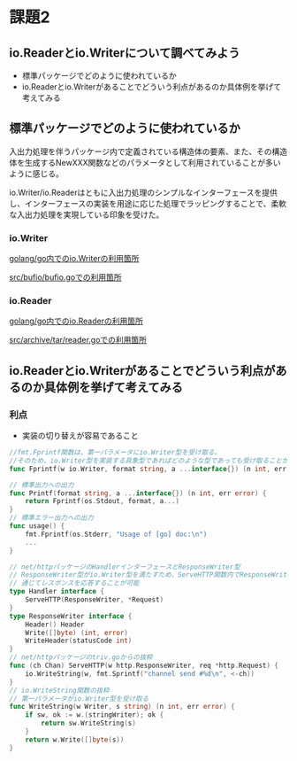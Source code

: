 # 課題2

## io.Readerとio.Writerについて調べてみよう

- 標準パッケージでどのように使われているか
- io.Readerとio.Writerがあることでどういう利点があるのか具体例を挙げて考えてみる

## 標準パッケージでどのように使われているか

入出力処理を伴うパッケージ内で定義されている構造体の要素、また、その構造体を生成するNewXXX関数などのパラメータとして利用されていることが多いように感じる。  

io.Writer/io.Readerはともに入出力処理のシンプルなインターフェースを提供し、インターフェースの実装を用途に応じた処理でラッピングすることで、柔軟な入出力処理を実現している印象を受けた。

### io.Writer

[golang/go内でのio.Writerの利用箇所](https://github.com/golang/go/search?q=%22io.Writer%22&unscoped_q=%22io.Writer%22)

[src/bufio/bufio.goでの利用箇所](https://github.com/golang/go/blob/3ed5a53f9d1c9713c7d2748f7744534e404b80de/src/bufio/bufio.go#L544)

### io.Reader

[golang/go内でのio.Readerの利用箇所](https://github.com/golang/go/search?q=%22io.Reader%22&unscoped_q=%22io.Reader%22)

[src/archive/tar/reader.goでの利用箇所](https://github.com/golang/go/blob/50bd1c4d4eb4fac8ddeb5f063c099daccfb71b26/src/archive/tar/reader.go#L18)

## io.Readerとio.Writerがあることでどういう利点があるのか具体例を挙げて考えてみる

### 利点

- 実装の切り替えが容易であること

```Go
//fmt.Fprintf関数は、第一パラメータにio.Writer型を受け取る。  
//そのため、io.Writer型を実装する具象型であればどのような型であっても受け取ることが可能。
func Fprintf(w io.Writer, format string, a ...interface{}) (n int, err error)

// 標準出力への出力
func Printf(format string, a ...interface{}) (n int, err error) {
    return Fprintf(os.Stdout, format, a...)
}
// 標準エラー出力への出力
func usage() {
    fmt.Fprintf(os.Stderr, "Usage of [go] doc:\n")
    ...
}

// net/httpパッケージのHandlerインターフェースとResponseWriter型
// ResponseWriter型がio.Writer型を満たすため、ServeHTTP関数内でResponseWriterを
// 通じてレスポンスを応答することが可能
type Handler interface {
    ServeHTTP(ResponseWriter, *Request)
}
type ResponseWriter interface {
    Header() Header
    Write([]byte) (int, error)
    WriteHeader(statusCode int)
}
// net/httpパッケージのtriv.goからの抜粋
func (ch Chan) ServeHTTP(w http.ResponseWriter, req *http.Request) {
    io.WriteString(w, fmt.Sprintf("channel send #%d\n", <-ch))
}
// io.WriteString関数の抜粋
// 第一パラメータがio.Writer型を受け取る
func WriteString(w Writer, s string) (n int, err error) {
    if sw, ok := w.(stringWriter); ok {
        return sw.WriteString(s)
    }
    return w.Write([]byte(s))
}
```
